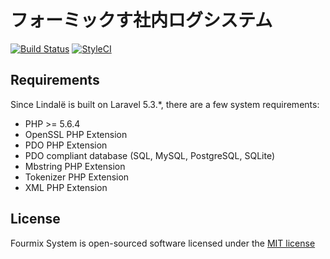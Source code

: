 # フォーミックす社内ログシステム

[![Build Status](https://travis-ci.org/fourmix-pub/fourmix-system.svg?branch=master)](https://travis-ci.org/fourmix-pub/fourmix-system)
[![StyleCI](https://styleci.io/repos/78697255/shield?branch=master)](https://styleci.io/repos/78697255)


## Requirements
Since Lindalë is built on Laravel 5.3.*, there are a few system requirements:

- PHP >= 5.6.4
- OpenSSL PHP Extension
- PDO PHP Extension
- PDO compliant database (SQL, MySQL, PostgreSQL, SQLite)
- Mbstring PHP Extension
- Tokenizer PHP Extension
- XML PHP Extension

## License
Fourmix System is open-sourced software licensed under the [MIT license](https://github.com/fourmix-pub/fourmix-system/blob/master/LICENSE)
